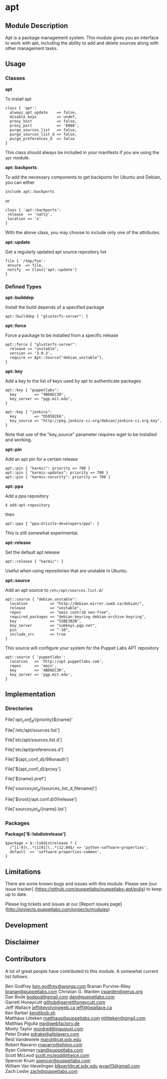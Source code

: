 apt
====

Module Description
-------------------

Apt is a package management system. This module gives you an interface to work with apt, 
including the ability to add and delete sources along with other management tasks. 

Usage
------

### Classes

**apt**

To install apt

    class { 'apt':
      always_apt_update    => false,
      disable_keys         => undef,
      proxy_host           => false,
      proxy_port           => '8080',
      purge_sources_list   => false,
      purge_sources_list_d => false,
      purge_preferences_d  => false
    }
    
This class should always be included in your manifests if you are using the `apt`
module.

**apt::backports**

To add the necessary components to get backports for Ubuntu and Debian, you can either

	include apt::backports
	
 or
 
	class { 'apt::backports':
     release  => 'natty',
     location => 'x'
   	}

With the above class, you may choose to include only one of the attributes. 

**apt::update**

Get a regularly updated apt source repository list

	file { '/tmp/foo':
     ensure  => file,
     notify  => Class['apt::update']
   	}
	
### Defined Types

**apt::builddep**

Install the build depends of a specified package

    apt::builddep { "glusterfs-server": }

**apt::force**

Force a package to be installed from a specific release

    apt::force { "glusterfs-server":
	  release => "unstable",
	  version => '3.0.3',
	  require => Apt::Source["debian_unstable"],
    }

**apt::key**

Add a key to the list of keys used by apt to authenticate packages

    apt::key { "puppetlabs":
      key        => "4BD6EC30",
      key_server => "pgp.mit.edu",
    }

    apt::key { "jenkins":
      key        => "D50582E6",
      key_source => "http://pkg.jenkins-ci.org/debian/jenkins-ci.org.key",
    }

Note that use of the "key_source" parameter requires wget to be installed and working.

**apt::pin**

Add an apt pin for a certain release

    apt::pin { "karmic": priority => 700 }
    apt::pin { "karmic-updates": priority => 700 }
    apt::pin { "karmic-security": priority => 700 }

**apt::ppa**

Add a ppa repository

	$ add-apt-repository

then

    apt::ppa { "ppa:drizzle-developers/ppa": }

This is still somewhat experimental. 

**apt::release**

Set the default apt release

    apt::release { "karmic": }

Useful when using repositories that are unstable in Ubuntu.

**apt::source**

Add an apt source to `/etc/apt/sources.list.d/`

    apt::source { "debian_unstable":
      location          => "http://debian.mirror.iweb.ca/debian/",
      release           => "unstable",
      repos             => "main contrib non-free",
      required_packages => "debian-keyring debian-archive-keyring",
      key               => "55BE302B",
      key_server        => "subkeys.pgp.net",
      pin               => "-10",
      include_src       => true
    }

This source will configure your system for the Puppet Labs APT repository

    apt::source { 'puppetlabs':
      location   => 'http://apt.puppetlabs.com',
      repos      => 'main',
      key        => '4BD6EC30',
      key_server => 'pgp.mit.edu',
    }

Implementation
---------------

### Directories

File['${apt_conf_d}/${priority}${name}'

File['/etc/apt/sources.list']

File['etc/apt/sources.list.d']

File['etc/apt/preferences.d']

File['${apt_conf_d}/99unauth']

File['${apt_conf_d}/proxy']

File['${name}.pref']

File['${sources_list_d}/${sources_list_d_filename}']

File['${root}/apt.conf.d/01release']

File['${sources_list_d}/${name}.list']

### Packages

**Package['$::lsbdistrelease']**
	
	$package = $::lsbdistrelease ? {
	  /^[1-9]\..*|1[01]\..*|12.04$/ => 'python-software-properties',
	  default  => 'software-properties-common',
	}

Limitations
------------

There are some known bugs and issues with this module. Please see [our issue tracker] (https://github.com/puppetlabs/puppetlabs-apt/pulls)
to keep up to date.
	
Please log tickets and issues at our [Report issues page] (http://projects.puppetlabs.com/projects/modules)

Development
------------

 
	
Disclaimer
-----------

  

Contributors
-------------

A lot of great people have contributed to this module. A somewhat
current list follows.

Ben Godfrey <ben.godfrey@wonga.com>
Branan Purvine-Riley <branan@puppetlabs.com>
Christian G. Warden <cwarden@xerus.org>  
Dan Bode <bodepd@gmail.com> <dan@puppetlabs.com>  
Garrett Honeycutt <github@garretthoneycutt.com>  
Jeff Wallace <jeff@evolvingweb.ca> <jeff@tjwallace.ca>  
Ken Barber <ken@bob.sh>  
Matthaus Litteken <matthaus@puppetlabs.com> <mlitteken@gmail.com>  
Matthias Pigulla <mp@webfactory.de>  
Monty Taylor <mordred@inaugust.com>  
Peter Drake <pdrake@allplayers.com>  
Reid Vandewiele <marut@cat.pdx.edu>  
Robert Navarro <rnavarro@phiivo.com>  
Ryan Coleman <ryan@puppetlabs.com>  
Scott McLeod <scott.mcleod@theice.com>  
Spencer Krum <spencer@puppetlabs.com>  
William Van Hevelingen <blkperl@cat.pdx.edu> <wvan13@gmail.com>  
Zach Leslie <zach@puppetlabs.com>  